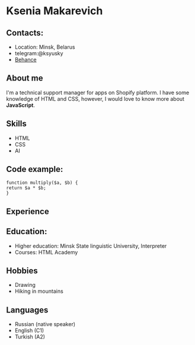 # Ksenia Makarevich
## Contacts:
- Location: Minsk, Belarus
- telegram:@ksyusky
- [Behance](https://www.behance.net/kseniamak)
## About me 
I'm a technical support manager for apps on Shopify platform. I have some knowledge of HTML and CSS, however, I would love to know more about **JavaScript**. 
## Skills 
- HTML
- CSS
- AI 
## Code example:
```
function multiply($a, $b) {
return $a * $b;
}
```
## Experience
## Education:
- Higher education:
Minsk State linguistic University, Interpreter 
- Courses:
HTML Academy 
## Hobbies
- Drawing
- Hiking in mountains
## Languages
- Russian (native speaker)
- English (C1)
- Turkish (A2)
